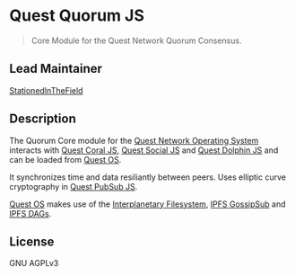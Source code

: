 # Quest Quorum JS
> Core Module for the Quest Network Quorum Consensus. 

## Lead Maintainer

[StationedInTheField](https://github.com/StationedInTheField)

## Description

The Quorum Core module for the [Quest Network Operating System](https://github.com/QuestNetwork/quest-os-js) interacts with [Quest Coral JS](https://github.com/QuestNetwork/quest-coral-js), [Quest Social JS](https://github.com/QuestNetwork/quest-social-js) and [Quest Dolphin JS](https://github.com/QuestNetwork/quest-dolphin-js) and can be loaded from [Quest OS](https://github.com/QuestNetwork/quest-os-js).

It synchronizes time and data resiliantly between peers. Uses elliptic curve cryptography in [Quest PubSub JS](https://github.com/QuestNetwork/quest-pubsub-js). 

[Quest OS](https://github.com/QuestNetwork/quest-os-js) makes use of the [Interplanetary Filesystem](https://ipfs.io), [IPFS GossipSub](https://blog.ipfs.io/2020-05-20-gossipsub-v1.1/) and [IPFS DAGs](https://docs.ipfs.io/concepts/merkle-dag/).

## License

GNU AGPLv3
